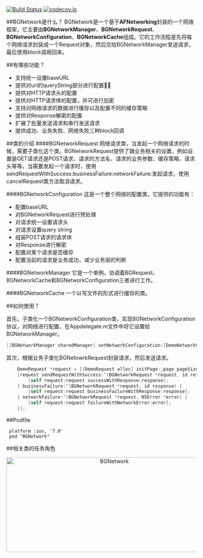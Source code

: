 [![Build Status](https://travis-ci.org/liuchungui/BGNetwork.svg?branch=dev)](https://travis-ci.org/liuchungui/BGNetwork)
[![codecov.io](https://codecov.io/github/liuchungui/BGNetwork/coverage.svg?branch=dev)](https://codecov.io/github/liuchungui/BGNetwork?branch=dev)

##BGNetwork是什么？
BGNetwork是一个基于**AFNetworking**封装的一个网络框架，它主要由**BGNetworkManager**、**BGNetworkRequest**、**BGNetworkConfiguration**、**BGNetworkCache**组成。它的工作流程是先将每个网络请求封装成一个Request对象，然后交给BGNetworkManager发送请求，最后使用block调用回来。

##有哪些功能？
* 支持统一设置baseURL
* 提供对url的queryString部分进行配置
* 提供对HTTP请求头的配置
* 提供对HTTP请求体的配置，并可进行加密
* 支持对网络请求的数据进行缓存以及配置不同的缓存策略
* 提供对Response解密的配置
* 扩展了批量发送请求和串行发送请求
* 提供成功、业务失败、网络失败三种block回调

##类的介绍
####BGNetworkRequest
网络请求类，当发起一个网络请求的时候，需要子类化这个类。BGNetworkRequest提供了跟业务相关的设置，例如设置是GET请求还是POST请求、请求的方法名、请求的业务参数、缓存策略、请求头等等。当需要发起一个请求时，使用sendRequestWithSuccess:businessFailure:networkFailure:发起请求，使用cancelRequest类方法取消请求。

####BGNetworkConfiguration
这是一个整个网络的配置类，它提供的功能有：

* 配置baseURL
* 对BGNetworkRequest进行预处理
* 对请求统一设置请求头
* 对请求设置query string
* 组装POST请求的请求体
* 对Response进行解密
* 配置对某个请求是否缓存
* 配置当前的请求是业务成功，减少业务层的判断


####BGNetworkManager
它是一个单例，协调着BGRequest、BGNetworkCache和BGNetworkConfiguration三者进行工作。

####BGNetworkCache
一个以写文件的形式进行缓存的类。


##如何使用？

首先，子类化一个BGNetworkConfiguration类，实现BGNetworkConfiguration协议，对网络进行配置，在Appdelegate.m文件中将它设置给BGNetworkManager。   
```objective-c
[[BGNetworkManager sharedManager] setNetworkConfiguration:[DemoNetworkConfiguration configuration]];
```

其次，根据业务子类化BGNetowrkRequest封装请求，然后发送请求。   

```objective-c
    DemoRequest *request = [[DemoRequest alloc] initPage:_page pageSize:_pageSize];
    [request sendRequestWithSuccess:^(BGNetworkRequest *request, id response) {
        [self request:request successWithResponse:response];
    } businessFailure:^(BGNetworkRequest *request, id response) {
        [self request:request businessFailureWithResponse:response];
    } networkFailure:^(BGNetworkRequest *request, NSError *error) {
        [self request:request failureWithNetworkError:error];
    }];
```

##Podfile
```
 platform :ios, '7.0'
 pod "BGNetwork"
 ```


##相关类的任务角色
<p align="center" >
  <img src="https://raw.githubusercontent.com/chunguiLiu/BGNetwork/dev/assets/architecture.png" alt="BGNetwork" title="BGNetwork" height=251 width = 556>
</p>
